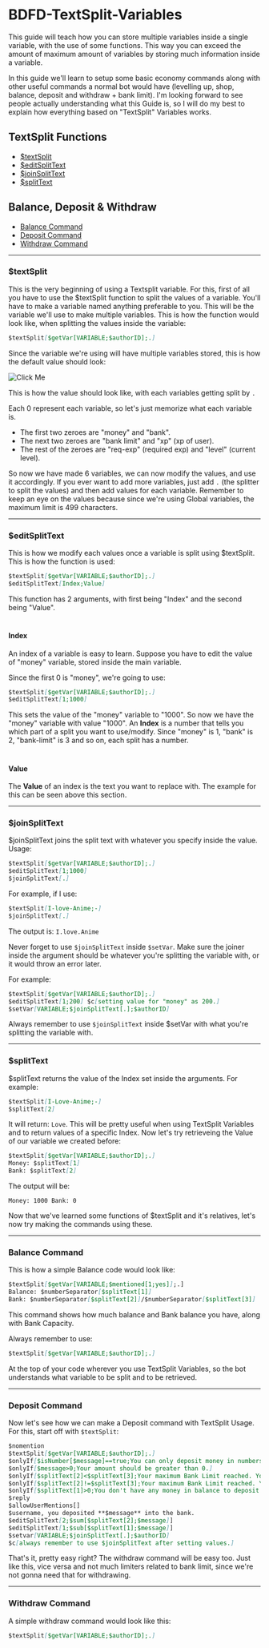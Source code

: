 # BDFD-TextSplit-Variables

This guide will teach how you can store multiple variables inside a single variable, with the use of some functions. This way you can exceed the amount of maximum amount of variables by storing much information inside a variable.


In this guide we'll learn to setup some basic economy commands along with other useful commands a normal bot would have (levelling up, shop, balance, deposit and withdraw + bank limit).
I'm looking forward to see people actually understanding what this Guide is, so I will do my best to explain how everything based on "TextSplit" Variables works.

 ## TextSplit Functions
- [$textSplit](#textsplit)
- [$editSplitText](#editsplittext)
- [$joinSplitText](#joinsplittext)
- [$splitText](#splittext)

 ## Balance, Deposit & Withdraw
- [Balance Command](#balance-command)
- [Deposit Command](#deposit-command)
- [Withdraw Command](#withdraw-command)

---

### $textSplit

This is the very beginning of using a Textsplit variable.
For this, first of all you have to use the $textSplit function to split the values of a variable.
You'll have to make a variable named anything preferable to you. This will be the variable we'll use to make multiple variables. This is how the function would look like, when splitting the values inside the variable:

```markdown
$textSplit[$getVar[VARIABLE;$authorID];.]
```

Since the variable we're using will have multiple variables stored, this is how the default value should look:

![Click Me](https://cdn.discordapp.com/attachments/1349964745519665273/1349964786217259048/IMG_20250314_094112.jpg?ex=67d5042e&is=67d3b2ae&hm=a9a67c1e2e2b10f325f442ea4294ca80e308b3be67c5f770be763724c15c1600&)


This is how the value should look like, with each variables getting split by `.`

Each 0 represent each variable, so let's just memorize what each variable is.

- The first two zeroes are "money" and "bank".
- The next two zeroes are "bank limit" and "xp" (xp of user).
- The rest of the zeroes are "req-exp" (required exp) and "level" (current level).


So now we have made 6 variables, we can now modify the values, and use it accordingly.
If you ever want to add more variables, just add `.` (the splitter to split the values) and then add values for each variable. Remember to keep an eye on the values because since we're using Global variables, the maximum limit is 499 characters.

---

### $editSplitText

This is how we modify each values once a variable is split using $textSplit. This is how the function is used:

```markdown
$textSplit[$getVar[VARIABLE;$authorID];.]
$editSplitText[Index;Value]
```

This function has 2 arguments, with first being "Index" and the second being "Value". 

#

#### Index

An index of a variable is easy to learn. Suppose you have to edit the value of "money" variable, stored inside the main variable.

Since the first 0 is "money", we're going to use:

```markdown
$textSplit[$getVar[VARIABLE;$authorID];.]
$editSplitText[1;1000]
```

This sets the value of the "money" variable to "1000". So now we have the "money" variable with value "1000".
An **Index** is a number that tells you which part of a split you want to use/modify.
Since "money" is 1, "bank" is 2, "bank-limit" is 3 and so on, each split has a number.

#

#### Value

The **Value** of an index is the text you want to replace with.
The example for this can be seen above this section.

---

### $joinSplitText

$joinSplitText joins the split text with whatever you specify inside the value. Usage:

```markdown
$textSplit[$getVar[VARIABLE;$authorID];.]
$editSplitText[1;1000]
$joinSplitText[.]
```

For example, if I use:

```markdown
$textSplit[I-love-Anime;-]
$joinSplitText[.]
```

The output is: `I.love.Anime`

Never forget to use `$joinSplitText` inside `$setVar`. Make sure the joiner inside the argument should be whatever you're splitting the variable with, or it would throw an error later.

For example:

```markdown
$textSplit[$getVar[VARIABLE;$authorID];.]
$editSplitText[1;200] $c[setting value for "money" as 200.]
$setVar[VARIABLE;$joinSplitText[.];$authorID]
```

Always remember to use `$joinSplitText` inside $setVar with what you're splitting the variable with.

---

### $splitText

$splitText returns the value of the Index set inside the arguments. For example:

```markdown
$textSplit[I-Love-Anime;-]
$splitText[2]
```

It will return: `Love`.
This will be pretty useful when using TextSplit Variables and to return values of a specific Index.
Now let's try retrieveing the Value of our variable we created before:

```markdown
$textSplit[$getVar[VARIABLE;$authorID];.]
Money: $splitText[1]
Bank: $splitText[2]
```

The output will be:

`Money: 1000
Bank: 0`


Now that we've learned some functions of $textSplit and it's relatives, let's now try making the commands using these.

---

### Balance Command

This is how a simple Balance code would look like:

```markdown
$textSplit[$getVar[VARIABLE;$mentioned[1;yes]];.]
Balance: $numberSeparator[$splitText[1]]
Bank: $numberSeparator[$splitText[2]]/$numberSeparator[$splitText[3]]
```

This command shows how much balance and Bank balance you have, along with Bank Capacity.

Always remember to use:

```markdown
$textSplit[$getVar[VARIABLE;$authorID];.]
```

At the top of your code wherever you use TextSplit Variables, so the bot understands what variable to be split and to be retrieved.

---

### Deposit Command

Now let's see how we can make a Deposit command with TextSplit Usage. For this, start off with `$textSplit`:

```markdown
$nomention
$textSplit[$getVar[VARIABLE;$authorID];.]
$onlyIf[$isNumber[$message]==true;You can only deposit money in numbers.]
$onlyIf[$message>0;Your amount should be greater than 0.]
$onlyIf[$splitText[2]<$splitText[3];Your maximum Bank Limit reached. You cannot deposit anymore.]
$onlyIf[$splitText[2]!=$splitText[3];Your maximum Bank Limit reached. You cannot deposit anymore.]
$onlyIf[$splitText[1]>0;You don't have any money in balance to deposit.]
$reply
$allowUserMentions[]
$username, you deposited **$message** into the bank.
$editSplitText[2;$sum[$splitText[2];$message]]
$editSplitText[1;$sub[$splitText[1];$message]]
$setvar[VARIABLE;$joinSplitText[.];$authorID]
$c[always remember to use $joinSplitText after setting values.]
```

That's it, pretty easy right? The withdraw command will be easy too. Just like this, vice versa and not much limiters related to bank limit, since we're not gonna need that for withdrawing.

---

### Withdraw Command

A simple withdraw command would look like this:

```markdown
$textSplit[$getVar[VARIABLE;$authorID];.]
